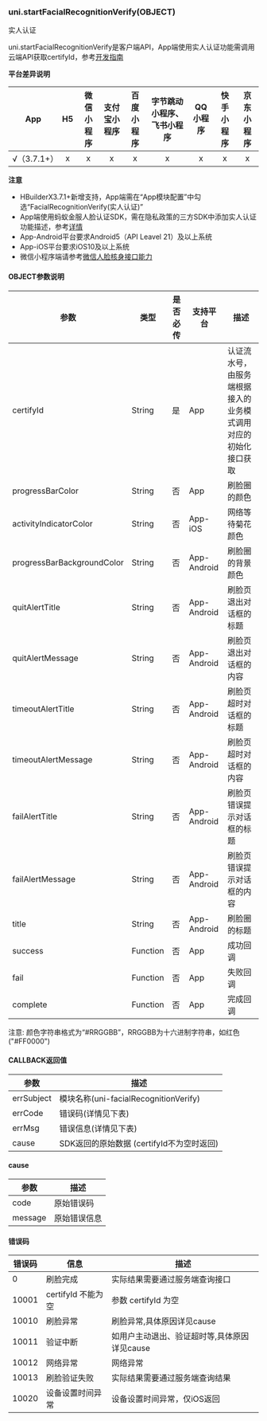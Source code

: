### uni.startFacialRecognitionVerify(OBJECT)  
实人认证  

uni.startFacialRecognitionVerify是客户端API，App端使用实人认证功能需调用云端API获取certifyId，参考[开发指南](https://uniapp.dcloud.net.cn/uniCloud/frv/dev.html)

**平台差异说明**

|App|H5|微信小程序|支付宝小程序|百度小程序|字节跳动小程序、飞书小程序|QQ小程序|快手小程序|京东小程序|
|:-:|:-:|:-:|:-:|:-:|:-:|:-:|:-:|:-:|
|√（3.7.1+）|x|x|x|x|x|x|x|x|

**注意**  
* HBuilderX3.7.1+新增支持，App端需在“App模块配置”中勾选“FacialRecognitionVerify(实人认证)”  
* App端使用蚂蚁金服人脸认证SDK，需在隐私政策的三方SDK中添加实人认证功能描述，参考[详情](https://ask.dcloud.net.cn/article/39484#FacialRecognitionVerify)
* App-Android平台要求Android5（API Leavel 21）及以上系统  
* App-iOS平台要求iOS10及以上系统  
* 微信小程序端请参考[微信人脸核身接口能力](https://developers.weixin.qq.com/community/business/doc/000442d352c1202bd498ecb105c00d)  

#### OBJECT参数说明  

| 参数 | 类型 | 是否必传 | 支持平台 |描述 | 
|---|---|---|---|---|
| certifyId | String | 是 | App |认证流水号，由服务端根据接入的业务模式调用对应的初始化接口获取  |
| progressBarColor | String | 否  | App | 刷脸圈的颜色 |
| activityIndicatorColor | String | 否  | App-iOS | 网络等待菊花颜色 |
| progressBarBackgroundColor | String | 否  | App-Android | 刷脸圈的背景颜色 |
| quitAlertTitle | String | 否  | App-Android | 刷脸页退出对话框的标题 |
| quitAlertMessage | String | 否  | App-Android | 刷脸页退出对话框的内容 |
| timeoutAlertTitle | String | 否  | App-Android | 刷脸页超时对话框的标题 |
| timeoutAlertMessage | String | 否  | App-Android | 刷脸页超时对话框的内容 |
| failAlertTitle | String | 否  | App-Android | 刷脸页错误提示对话框的标题 |
| failAlertMessage | String | 否  | App-Android | 刷脸页错误提示对话框的内容 |
| title | String | 否  | App-Android | 刷脸圈的标题 |
| success | Function | 否  | App | 成功回调 |
| fail | Function | 否  | App | 失败回调 |
| complete | Function | 否  | App | 完成回调 |

注意: 颜色字符串格式为“#RRGGBB”，RRGGBB为十六进制字符串，如红色("#FF0000")  

#### CALLBACK返回值

|参数|描述|
|---|---|
|errSubject	| 模块名称(uni-facialRecognitionVerify)|
|errCode|错误码(详情见下表)|
|errMsg|错误信息(详情见下表)|
|cause|SDK返回的原始数据 (certifyId不为空时返回)|

#### cause  

|参数|描述|
|---|---|
|code	| 原始错误码|
|message|原始错误信息|

#### 错误码  

|错误码|信息|描述|
|---|---|---|
|0|刷脸完成|实际结果需要通过服务端查询接口|
|10001|certifyId 不能为空 |参数 certifyId 为空|
|10010| 刷脸异常|刷脸异常,具体原因详见cause|
|10011|验证中断 |如用户主动退出、验证超时等,具体原因详见cause|
|10012|网络异常 |网络异常 |
|10013|刷脸验证失败 |实际结果需要通过服务端查询结果|
|10020|设备设置时间异常 |设备设置时间异常，仅iOS返回|

